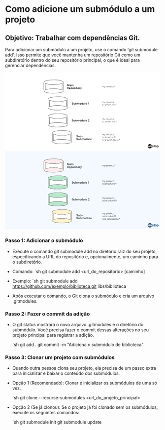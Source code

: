 # Como adicione um submódulo a um projeto

## Objetivo: Trabalhar com dependências Git.

Para adicionar um submódulo a um projeto, use o comando 'git submodule add'. Isso permite que você mantenha um repositório Git como um subdiretório dentro do seu repositório principal, o que é ideal para gerenciar dependências.

![mostrando uma imagem, adicionada no Markdown, de um Octocat sorrindo e levantando um tentáculo.](../img/git-submodule.svg)
![mostrando uma imagem, adicionada no Markdown, de um Octocat sorrindo e levantando um tentáculo.](../img/git-submodule.png)

### Passo 1: Adicionar o submódulo

- Execute o comando git submodule add no diretório raiz do seu projeto, especificando a URL do repositório e, opcionalmente, um caminho para o subdiretório.

 * Comando:
    `sh
        git submodule add <url_do_repositorio> [caminho]

 * Exemplo:
    `sh
        git submodule add https://github.com/exemplo/biblioteca.git libs/biblioteca
            
- Após executar o comando, o Git clona o submódulo e cria um arquivo .gitmodules.

### Passo 2: Fazer o commit da adição

- O git status mostrará o novo arquivo .gitmodules e o diretório do submódulo. Você precisa fazer o commit dessas alterações no seu projeto principal para registrar a adição.

    `sh
        git add .
        git commit -m "Adiciona o submódulo de biblioteca"

### Passo 3: Clonar um projeto com submódulos

- Quando outra pessoa clona seu projeto, ela precisa de um passo extra para inicializar e baixar o conteúdo dos submódulos.

 * Opção 1 (Recomendado): Clonar e inicializar os submódulos de uma só vez.

    `sh
        git clone --recurse-submodules <url_do_projeto_principal>

 * Opção 2 (Se já clonou): Se o projeto já foi clonado sem os submódulos, execute os seguintes comandos:

    `sh
        git submodule init
        git submodule update

